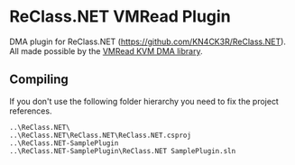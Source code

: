# ReClass.NET VMRead Plugin
DMA plugin for ReClass.NET (https://github.com/KN4CK3R/ReClass.NET). All made possible by the [VMRead KVM DMA library](https://github.com/Heep042/vmread).

## Compiling
If you don't use the following folder hierarchy you need to fix the project references.

```
..\ReClass.NET\
..\ReClass.NET\ReClass.NET\ReClass.NET.csproj
..\ReClass.NET-SamplePlugin
..\ReClass.NET-SamplePlugin\ReClass.NET SamplePlugin.sln
```